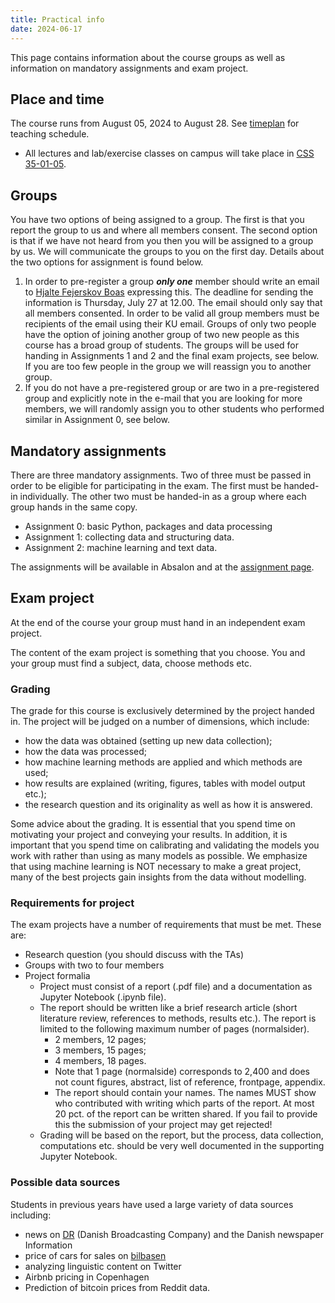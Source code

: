 ```yaml
---
title: Practical info
date: 2024-06-17
---
```


This page contains information about the course groups as well as information on mandatory assignments and exam project.

## Place and time

The course runs from August 05, 2024 to August 28. See [timeplan](/isds2024/page/timeplan/) for teaching schedule.

- All lectures and lab/exercise classes on campus will take place in [CSS 35-01-05](https://socialsciences.ku.dk/contact/howtofindus/).

## Groups

You have two options of being assigned to a group. The first is that you report the group to us and where all members consent. The second option is that if we have not heard from you then you will be assigned to a group by us. We will communicate the groups to you on the first day. Details about the two options for assignment is found below.

1. In order to pre-register a group ***only one*** member should write an email to [Hjalte Fejerskov Boas](mailto:hfb@econ.ku.dk) expressing this. The deadline for sending the information is Thursday, July 27 at 12.00. The email should only say that all members consented. In order to be valid all group members must be recipients of the email using their KU email. Groups of only two people have the option of joining another group of two new people as this course has a broad group of students. The groups will be used for handing in Assignments 1 and 2 and the final exam projects, see below. If you are too few people in the group we will reassign you to another group.
2. If you do not have a pre-registered group or are two in a pre-registered group and explicitly note in the e-mail that you are looking for more members, we will randomly assign you to other students who performed similar in Assignment 0, see below.

## Mandatory assignments

There are three mandatory assignments. Two of three must be passed in order to be eligible for participating in the exam. The first must be handed-in individually. The other two must be handed-in as a group where each group hands in the same copy.

- Assignment 0: basic Python, packages and data processing
- Assignment 1: collecting data and structuring data.
- Assignment 2: machine learning and text data.

The assignments will be available in Absalon and at the [assignment page](/isds2024/post/assignment/).

## Exam project

At the end of the course your group must hand in an independent exam project.

The content of the exam project is something that you choose. You and your group must find a subject, data, choose methods etc.

### Grading

The grade for this course is exclusively determined by the project handed in. The project will be judged on a number of dimensions, which include:

- how the data was obtained (setting up new data collection);
- how the data was processed;
- how machine learning methods are applied and which methods are used;
- how results are explained (writing, figures, tables with model output etc.);
- the research question and its originality as well as how it is answered.

Some advice about the grading. It is essential that you spend time on motivating your project and conveying your results. In addition, it is important that you spend time on calibrating and validating the models you work with rather than using as many models as possible. We emphasize that using machine learning is NOT necessary to make a great project, many of the best projects gain insights from the data without modelling.

### Requirements for project

The exam projects have a number of requirements that must be met. These are:

- Research question (you should discuss with the TAs)
- Groups with two to four members
- Project formalia
  - Project must consist of a report (.pdf file) and a documentation as Jupyter Notebook (.ipynb file).
  - The report should be written like a brief research article (short literature review, references to methods, results etc.). The report is limited to the following maximum number of pages (normalsider).
    - 2 members, 12 pages;
    - 3 members, 15 pages;
    - 4 members, 18 pages.  
    - Note that 1 page (normalside) corresponds to 2,400 and does not count figures, abstract, list of reference, frontpage, appendix.
    - The report should contain your names. The names MUST show who contributed with writing which parts of the report. At most 20 pct. of the report can be written shared. If you fail to provide this the submission of your project may get rejected!
  - Grading will be based on the report, but the process, data collection, computations etc. should be very well documented in the supporting Jupyter Notebook.

### Possible data sources

Students in previous years have used a large variety of data sources including:

- news on [DR](https://dr.dk) (Danish Broadcasting Company) and the Danish newspaper Information
- price of cars for sales on [bilbasen](https://bilbasen.dk)
- analyzing linguistic content on Twitter
- Airbnb pricing in Copenhagen
- Prediction of bitcoin prices from Reddit data.
